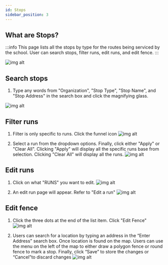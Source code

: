 ```yaml
---
id: Stops
sidebar_position: 3
---
```


## What are Stops?

:::info
This page lists all the stops by type for the routes being serviced by the school. User can search stops, filter runs, edit runs, and edit fence.
:::

![img alt](/img/planning-stops.png)

## Search stops

1. Type any words from "Organization", "Stop Type", "Stop Name", and "Stop Address" in the search box and click the magnifying glass.

![img alt](/img/planning-stops-search.png)

## Filter runs

1. Filter is only specific to runs. Click the funnel icon
   ![img alt](/img/planning-stops-filter.png)

2. Select a run from the dropdown options. Finally, click either "Apply" or "Clear All". Clicking "Apply" will display all the specific runs base from selection. Clicking "Clear All" will display all the runs.
   ![img alt](/img/planning-stops-filter-select-save.png)

## Edit runs

1. Click on what "RUNS" you want to edit.
   ![img alt](/img/planning-stops-edit-run.png)

2. An edit run page will appear. Refer to "Edit a run"
   ![img alt](/img/planning-stops-edit-run-clicked.PNG)

## Edit fence

1. Click the three dots at the end of the list item. Click "Edit Fence"
   ![img alt](/img/planning-stops-edit-fence.png)

2. Users can search for a location by typing an address in the “Enter Address” search box. Once location is found on the map. Users can use the menu on the left of the map to either draw a polygon fence or round fence to mark a stop. Finally, click “Save” to store the changes or “Cancel”to discard changes
   ![img alt](/img/planning-stops-edit-fence-page.png)
